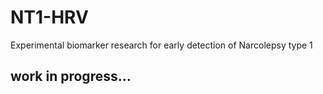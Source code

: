 # NT1-HRV
Experimental biomarker research for early detection of Narcolepsy type 1

## work in progress... ##
